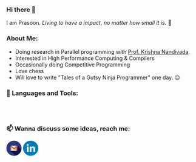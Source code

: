 ### Hi there 👋

I am Prasoon. *Living to have a impact, no matter how small it is.* 🌲

### About Me:
- Doing research in Parallel programming with [Prof. Krishna Nandivada](http://www.cse.iitm.ac.in/~krishna/).
- Interested in High Performance Computing & Compilers
- Occasionally doing Competitive Programming
- Love chess
- Will love to write "Tales of a Gutsy Ninja Programmer" one day. 😉

### 🔨 Languages and Tools:

<br>
<br>

### 📫 Wanna discuss some ideas, reach me:
<a href="mailto:prasoon@cse.iitm.ac.in"><img src="https://raw.githubusercontent.com/PrasoonMishra/PrasoonMishra/master/logos/gmail_better.png" width="40" /></a>
[<img src="https://raw.githubusercontent.com/PrasoonMishra/PrasoonMishra/master/logos/linkedin.png" width="40" alt="Follow Prasoon on LinkedIn" title="Follow Prasoon on LinkedIn"/>](https://www.linkedin.com/in/mishra-prasoon/)


<!--
**PrasoonMishra/PrasoonMishra** is a ✨ _special_ ✨ repository because its `README.md` (this file) appears on your GitHub profile.

Here are some ideas to get you started:

- 🔭 I’m currently working on ...
- 🌱 I’m currently learning ...
- 👯 I’m looking to collaborate on ...
- 🤔 I’m looking for help with ...
- 💬 Ask me about ...
- 📫 How to reach me: ...
- 😄 Pronouns: ...
- ⚡ Fun fact: ...
-->
